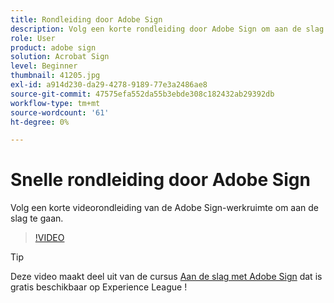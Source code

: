 ```yaml
---
title: Rondleiding door Adobe Sign
description: Volg een korte rondleiding door Adobe Sign om aan de slag te gaan
role: User
product: adobe sign
solution: Acrobat Sign
level: Beginner
thumbnail: 41205.jpg
exl-id: a914d230-da29-4278-9189-77e3a2486ae8
source-git-commit: 47575efa552da55b3ebde308c182432ab29392db
workflow-type: tm+mt
source-wordcount: '61'
ht-degree: 0%

---
```


# Snelle rondleiding door Adobe Sign

Volg een korte videorondleiding van de Adobe Sign-werkruimte om aan de slag te gaan.

>[!VIDEO](https://video.tv.adobe.com/v/41205?hidetitle=true)

>[!TIP]
>
>Deze video maakt deel uit van de cursus [Aan de slag met Adobe Sign](https://experienceleague.adobe.com/?recommended=Sign-U-1-2020.1) dat is gratis beschikbaar op Experience League !


